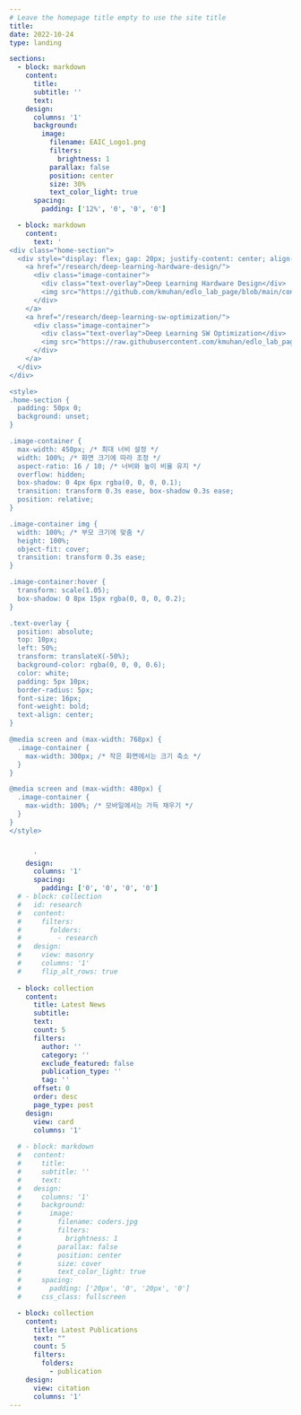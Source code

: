 ```yaml
---
# Leave the homepage title empty to use the site title
title:
date: 2022-10-24
type: landing

sections:
  - block: markdown
    content:
      title:
      subtitle: ''
      text:
    design:
      columns: '1'
      background:
        image: 
          filename: EAIC_Logo1.png
          filters:
            brightness: 1
          parallax: false
          position: center
          size: 30%
          text_color_light: true
      spacing:
        padding: ['12%', '0', '0', '0']

  - block: markdown
    content:
      text: '
<div class="home-section">
  <div style="display: flex; gap: 20px; justify-content: center; align-items: center; flex-wrap: wrap;">
    <a href="/research/deep-learning-hardware-design/">
      <div class="image-container">
        <div class="text-overlay">Deep Learning Hardware Design</div>
        <img src="https://github.com/kmuhan/edlo_lab_page/blob/main/content/research/Deep%20Learning%20Hardware%20Design/featured.png?raw=true" alt="Deep Learning Hardware Design">
      </div>
    </a>
    <a href="/research/deep-learning-sw-optimization/">
      <div class="image-container">
        <div class="text-overlay">Deep Learning SW Optimization</div>
        <img src="https://raw.githubusercontent.com/kmuhan/edlo_lab_page/refs/heads/main/content/research/deep-learning-sw-optimization/featured.png" alt="Deep Learning SW Optimization">
      </div>
    </a>
  </div>
</div>

<style>
.home-section {
  padding: 50px 0;
  background: unset;
}

.image-container {
  max-width: 450px; /* 최대 너비 설정 */
  width: 100%; /* 화면 크기에 따라 조정 */
  aspect-ratio: 16 / 10; /* 너비와 높이 비율 유지 */
  overflow: hidden;
  box-shadow: 0 4px 6px rgba(0, 0, 0, 0.1);
  transition: transform 0.3s ease, box-shadow 0.3s ease;
  position: relative;
}

.image-container img {
  width: 100%; /* 부모 크기에 맞춤 */
  height: 100%;
  object-fit: cover;
  transition: transform 0.3s ease;
}

.image-container:hover {
  transform: scale(1.05);
  box-shadow: 0 8px 15px rgba(0, 0, 0, 0.2);
}

.text-overlay {
  position: absolute;
  top: 10px;
  left: 50%;
  transform: translateX(-50%);
  background-color: rgba(0, 0, 0, 0.6);
  color: white;
  padding: 5px 10px;
  border-radius: 5px;
  font-size: 16px;
  font-weight: bold;
  text-align: center;
}

@media screen and (max-width: 768px) {
  .image-container {
    max-width: 300px; /* 작은 화면에서는 크기 축소 */
  }
}

@media screen and (max-width: 480px) {
  .image-container {
    max-width: 100%; /* 모바일에서는 가득 채우기 */
  }
}
</style>


      '
    design:
      columns: '1'
      spacing:
        padding: ['0', '0', '0', '0']
  # - block: collection
  #   id: research
  #   content:
  #     filters:
  #       folders:
  #         - research
  #   design:
  #     view: masonry
  #     columns: '1'
  #     flip_alt_rows: true
  
  - block: collection
    content:
      title: Latest News
      subtitle:
      text:
      count: 5
      filters:
        author: ''
        category: ''
        exclude_featured: false
        publication_type: ''
        tag: ''
      offset: 0
      order: desc
      page_type: post
    design:
      view: card
      columns: '1'
  
  # - block: markdown
  #   content:
  #     title:
  #     subtitle: ''
  #     text:
  #   design:
  #     columns: '1'
  #     background:
  #       image: 
  #         filename: coders.jpg
  #         filters:
  #           brightness: 1
  #         parallax: false
  #         position: center
  #         size: cover
  #         text_color_light: true
  #     spacing:
  #       padding: ['20px', '0', '20px', '0']
  #     css_class: fullscreen

  - block: collection
    content:
      title: Latest Publications
      text: ""
      count: 5
      filters:
        folders:
          - publication
    design:
      view: citation
      columns: '1'
---
```

